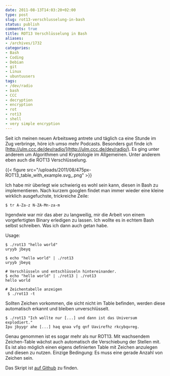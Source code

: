 ```yaml
---
date: 2011-08-13T14:03:20+02:00
type: post
slug: rot13-verschlusselung-in-bash
status: publish
comments: true
title: ROT13 Verschlüsselung in Bash
aliases:
- /archives/1732
categories:
- Bash
- Coding
- Debian
- git
- Linux
- ubuntuusers
tags:
- /dev/radio
- bash
- CCC
- decryption
- encryption
- rot
- rot13
- shell
- very simple encryption
---
```


Seit ich meinen neuen Arbeitsweg antrete und täglich ca eine Stunde im Zug verbringe, höre ich umso mehr Podcasts. Besonders gut finde ich [http://ulm.ccc.de/dev/radio/](http://ulm.ccc.de/dev/radio/). Es ging unter anderem um Algorithmen und Kryptologie im Allgemeinen. Unter anderem eben auch die ROT13 Verschlüsselung.

{{< figure src="/uploads/2011/08/475px-ROT13_table_with_example.svg_.png" >}}

 Ich habe mir überlegt wie schwierig es wohl sein kann, diesen in Bash zu implementieren. Nach kurzem googlen findet man immer wieder eine kleine wirklich ausgefuchste, trickreiche Zeile:

```
$ tr A-Za-z N-ZA-Mn-za-m
```


Irgendwie war mir das aber zu langweilig, mir die Arbeit von einem vorgefertigten Binary erledigen zu lassen. Ich wollte es in echtem Bash selbst schreiben. Was ich dann auch getan habe.



Usage:

```
$ ./rot13 "hello world"
uryyb jbeyq
```


```
$ echo "hello world" | ./rot13
uryyb jbeyq
```


```
# Verschlüsseln und entschlüsseln hintereinander.
$ echo "hello world" | ./rot13 | ./rot13
hello world
```


```
# Zeichentabelle anzeigen
 $ ./rot13 -t
```


Sollten Zeichen vorkommen, die sicht nicht im Table befinden, werden diese automatisch erkannt und bleiben unverschlüsselt.

```
$ ./rot13 "Ich wollte nur [...] und dann ist das Universum explodiert."
Ipu jbyygr ahe [...] haq qnaa vfg qnf Uavirefhz rkcybqvreg.
```


Genau genommen ist es sogar mehr als nur ROT13. Mit wachsendem Zeichen-Table wächst auch automatisch die Verschiebung der Stellen mit. Es ist also möglich einen eigens definierten Table mit Zeichen anzulegen und diesen zu nutzen. Einzige Bedingung: Es muss eine gerade Anzahl von Zeichen sein.

Das Skript ist [auf Github](https://gist.github.com/noqqe/1143762/) zu finden.

